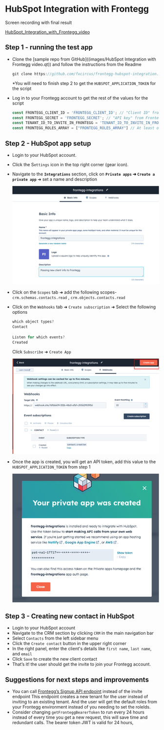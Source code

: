 # HubSpot Integration with Frontegg

Screen recording with final result

[HubSpot_Integration_with_Frontegg_video](images/HubSpot_Integration_with_Frontegg_video.qt)

## Step 1 - running the test app

- Clone the [sample repo from GitHub]((images/HubSpot Integration with Frontegg video.qt)) and follow the instructions from the Readme
    
    ```jsx
    git clone https://github.com/fxcircus/frontegg-hubspot-integration.git
    ```
    
    *You will need to finish step 2 to get the `HUBSPOT_APPLICATION_TOKEN` for the script
    
- Log in to your Frontegg account to get the rest of the values for the script
    
    ```jsx
    const FRONTEGG_CLIENT_ID = 'FRONTEGG_CLIENT_ID'; // "Client ID" from Frontegg Portal ➜ [ENVIRONMENT] ➜ Env Settings page
    const FRONTEGG_SECRET = 'FRONTEGG_SECRET'; // "API key" from Frontegg Portal ➜ [ENVIRONMENT] ➜ Env Settings page
    const TENANT_ID_TO_INVITE_IN_FRONTEGG = 'TENANT_ID_TO_INVITE_IN_FRONTEGG'; // The account to invite to in Frontegg
    const FRONTEGG_ROLES_ARRAY = ["FRONTEGG_ROLES_ARRAY"] // At least one roleId from Frontegg Portal ➜ [ENVIRONMENT] ➜ Entitlements ➜ Roles
    ```
    

## Step 2 - HubSpot app setup

- Login to your HubSpot account.
- Click the S`ettings` icon in the top right corner (gear icon).
- Navigate to the **`Integrations`** section, click on **`Private apps` ➜ `Create a private app`** ➜ set a name and description
    
    ![HubSpot Integration 1](images/HubSpot_Integration_1.png)
    
- Click on the `Scopes` tab ➜ add the following scopes-
  `crm.schemas.contacts.read` , `crm.objects.contacts.read`
- Click on the `Webhooks` tab ➜ `Create subscription` ➜ Select the following options
    
    ```jsx
    which object types?
    Contact
    
    Listen for which events?
    Created 
    ```
    
    Click `Subscribe` ➜ `Create App`
    
    ![HubSpot Integration 2](images/HubSpot_Integration_2.png)
    
- Once the app is created, you will get an API token, add this value to the `HUBSPOT_APPLICATION_TOKEN` from step 1
    
    ![HubSpot Integration 3](images/HubSpot_Integration_3.png)
    

## Step 3 - Creating new contact in HubSpot

- Login to your HubSpot account
- Navigate to the CRM section by clicking `CRM` in the main navigation bar
- Select `Contacts` from the left sidebar menu
- Click the `Create contact` button in the upper right corner
- In the right panel, enter the client's details like `first name`, `last name`, and `email`
- Click `Save` to create the new client contact
- That’s it! the user should get the invite to join your Frontegg account.

## Suggestions for next steps and improvements

- You can call [Frontegg’s Signup API endpoint](https://docs.frontegg.com/reference/userscontrollerv1_signupuser) instead of the invite endpoint
This endpoint creates a new tenant for the user instead of inviting to an existing tenant. And the user will get the default roles from your Frontegg environment instead of you needing to set the roleIds.
- Consider changing `getFronteggBearerToken` to run every 24 hours instead of every time you get a new request, this will save time and redundant calls. The bearer token JWT is valid for 24 hours,
